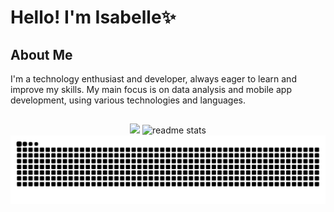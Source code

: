 # Hello! I'm Isabelle✨

## About Me
I'm a technology enthusiast and developer, always eager to learn and improve my skills. My main focus is on data analysis and mobile app development, using various technologies and languages.
##
<div align="center">  
  <img height="195px" src="https://github-readme-stats.vercel.app/api/top-langs/?username=Isaanine&layout=compact&hide_border=true&bg_color=0d1117&text_color=c9d1d9&title_color=7203F7FF" />
<img  src="https://github-readme-stats.vercel.app/api?username=Isaanine&count_private=true&show_icons=true&theme=none&rank_icon=github&hide_border=true&bg_color=0d1117&icon_color=7203F7FF&text_color=c9d1d9&title_color=7203F7FF" alt="readme stats" />
</div>
<div align="center">
<picture>
  <source media="(prefers-color-scheme: dark)" srcset="https://raw.githubusercontent.com/Isaanine/Isaanine/output/github-contribution-grid-snake-dark.svg">
  <source media="(prefers-color-scheme: light)" srcset="https://raw.githubusercontent.com/Isaanine/Isaanine/output/github-contribution-grid-snake.svg">
  <img alt="github contribution grid snake animation" src="https://raw.githubusercontent.com/Isaanine/Isaanine/output/github-contribution-grid-snake.svg">
</picture>
</div>
